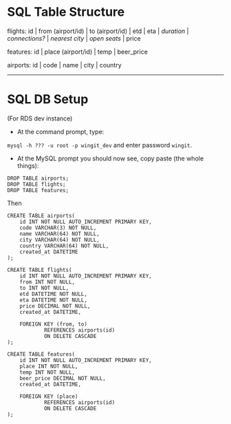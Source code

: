 SQL Table Structure
===================

flights:
id | from (airport/id) | to (airport/id) | etd | eta | *duration* | *connections?* | *nearest city* | *open seats* | price

features:
id | place (airport/id) | temp | beer_price

airports:
id | code | name | city | country 

---

SQL DB Setup
============
(For RDS dev instance)


- At the command prompt, type:

`mysql -h ??? -u root -p wingit_dev`
and enter password `wingit`.

- At the MySQL prompt you should now see, copy paste (the whole things):

```
DROP TABLE airports;
DROP TABLE flights;
DROP TABLE features;
```
Then

```
CREATE TABLE airports(
	id INT NOT NULL AUTO_INCREMENT PRIMARY KEY,
	code VARCHAR(3) NOT NULL,
	name VARCHAR(64) NOT NULL,
	city VARCHAR(64) NOT NULL,
	country VARCHAR(64) NOT NULL,
	created_at DATETIME
);

CREATE TABLE flights(
	id INT NOT NULL AUTO_INCREMENT PRIMARY KEY,
	from INT NOT NULL,
	to INT NOT NULL,
	etd DATETIME NOT NULL,
	eta DATETIME NOT NULL,
	price DECIMAL NOT NULL,
	created_at DATETIME,

	FOREIGN KEY (from, to) 
	        REFERENCES airports(id)
	        ON DELETE CASCADE
);

CREATE TABLE features(
	id INT NOT NULL AUTO_INCREMENT PRIMARY KEY,
	place INT NOT NULL,
	temp INT NOT NULL,
	beer_price DECIMAL NOT NULL,
	created_at DATETIME,

	FOREIGN KEY (place) 
	        REFERENCES airports(id)
	        ON DELETE CASCADE
);

```